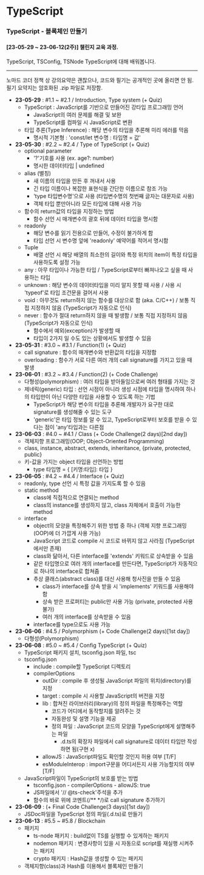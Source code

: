 # TypeScript

### TypeScript - 블록체인 만들기

#### [23-05-29 ~ 23-06-12(2주)] 챌린지 교육 과정.

TypeScript, TSConfig, TSNode
TypeScript에 대해 배워봅니다.

---

노마드 코더 정책 상 강의요약은 괜찮으나, 코드와 필기는 공개적인 곳에 올리면 안 됨.  
필기 요약지는 암호화된 .zip 파일로 저장함.

- **23-05-29** : #1.1 ~ #2.1 / Introduction, Type system (+ Quiz)
  - TypeScript : JavaScript를 기반으로 만들어진 강타입 프로그래밍 언어
    - JavaScript의 여러 문제를 해결 및 보완
    - TypeScript를 컴파일 시 JavaScript로 변환
  - 타입 추론(Type Inference) : 해당 변수의 타입을 추론해 미리 에러를 막음
    - 명시적 기본형 : 'const/let 변수명 : 타입명 = 값'
- **23-05-30** : #2.2 ~ #2.4 / Type of TypeScript (+ Quiz)
  - optional parameter
    - '?'기호를 사용 (ex. age?: number)
    - 명시한 데이터타입 | undefined
  - alias (별칭)
    - 새 이름의 타입을 만든 후 꺼내서 사용
    - 긴 타입 이름이나 복잡한 표현식을 간단한 이름으로 참조 가능
    - 'type 타입변수명'으로 사용 (타입변수명의 첫번째 글자는 대문자로 사용)
    - 객체 타입 뿐만아니라 모든 타입에 대해 사용 가능
  - 함수의 return값의 타입을 지정하는 방법
    - 함수 선언 시 매개변수의 괄호 뒤에 데이터 타입을 명시함
  - readonly
    - 해당 변수를 읽기 전용으로 만들어, 수정이 불가하게 함
    - 타입 선언 시 변수명 앞에 'readonly' 예약어를 적어서 명시함
  - Tuple
    - 배열 선언 시 해당 배열의 최소한의 길이와 특정 위치의 item이 특정 타입을 사용하도록 설정 가능
  - any : 아무 타입이나 가능한 타입 / TypeScript로부터 빠져나오고 싶을 때 사용하는 타입
  - unknown : 해당 변수의 데이터타입을 미리 알지 못할 때 사용 / 사용 시 'typeof'로 타입 조건문을 걸어서 사용
  - void : 아무것도 return하지 않는 함수를 대상으로 함 (aka. C/C++) / 보통 직접 지정하지 않음 (TypeScript가 자동으로 인식)
  - never : 함수가 절대 return하지 않을 때 발생함 / 보통 직접 지정하지 않음 (TypeScript가 자동으로 인식)
    - 함수에서 예외(exception)가 발생할 때
    - 타입이 2가지 일 수도 있는 상황에서도 발생할 수 있음
- **23-05-31** : #3.0 ~ #3.1 / Function(1) (+ Quiz)
  - call signature : 함수의 매개변수와 반환값의 타입을 지정함
  - overloading : 함수가 서로 다른 여러 개의 call signature를 가지고 있을 때 발생
- **23-06-01** : #3.2 ~ #3.4 / Function(2) (+ Code Challenge)
  - 다형성(polymorphism) : 여러 타입을 받아들임으로써 여러 형태를 가지는 것
  - 제네릭(generic) 타입 : 선언 시점이 아니라 생성 시점에 타입을 명시하여 하나의 타입만이 아닌 다양한 타입을 사용할 수 있도록 하는 기법
    - TypeScript가 해당 변수의 타입을 추론해 개발자가 요구한 대로 signature를 생성해줄 수 있는 도구
    - 'generic'은 타입 정보를 알 수 있고, TypeScript로부터 보호를 받을 수 있다는 점이 'any'타입과는 다른점
- **23-06-03** : #4.0 ~ #4.1 / Class (+ Code Challenge(2 days)[2nd day])
  - 객체지향 프로그래밍(OOP; Object-Oriented Programming)
  - class, instance, abstract, extends, inheritance, {private, protected, public}
  - 키-값을 가지는 object 타입을 선언하는 방법
    - type 타입명 = { [키명:타입]: 타입 }
- **23-06-05** : #4.2 ~ #4.4 / Interface (+ Quiz)
  - readonly, type 선언 시 특정 값을 가지도록 할 수 있음
  - static method
    - class에 직접적으로 연결되는 method
    - class의 instance를 생성하지 않고, class 자체에서 호출이 가능한 method
  - interface
    - object의 모양을 특정해주기 위한 방법 중 하나 (객체 지향 프로그래밍(OOP)에 더 가깝게 사용 가능)
    - JavaScript 코드로 compile 시 코드로 바뀌지 않고 사라짐 (TypeScript에서만 존재)
    - class와 닮아서, 다른 interface를 'extends' 키워드로 상속받을 수 있음
    - 같은 타입명으로 여러 개의 interface를 만든다면, TypeScript가 자동적으로 하나의 interface로 합쳐줌
    - 추상 클래스(abstract class)를 대신 사용해 청사진을 만들 수 있음
      - class가 interface를 상속 받을 시 'implements' 키워드를 사용해야 함
      - 상속 받은 프로퍼티는 public만 사용 가능 (private, protected 사용 불가)
      - 여러 개의 interface를 상속받을 수 있음
    - interface를 type으로도 사용 가능
- **23-06-06** : #4.5 / Polymorphism (+ Code Challenge(2 days)[1st day])
  - 다형성(Polymorphism)
- **23-06-08** : #5.0 ~ #5.4 / Config TypeScript (+ Quiz)
  - TypeScript 패키지 설치, tsconfig.json 파일, tsc
  - tsconfig.json
    - include : compile할 TypeScript 디렉토리
    - compilerOptions
      - outDir : compile 후 생성될 JavaScript 파일의 위치(directory)를 지정
      - target : compile 시 사용할 JavaScript의 버전을 지정
      - lib : 합쳐진 라이브러리(library)의 정의 파일을 특정해주는 역할
        - 코드가 어디에서 동작할지를 알려주는 것
        - 자동완성 및 설명 기능을 제공
        - 정의 파일 : JavaScript 코드의 모양을 TypeScript에게 설명해주는 파일
          - .d.ts의 확장자 파일에서 call signature로 데이터 타입만 작성하면 됨(구현 x)
      - allowJS : JavaScript파일도 확인할 것인지 허용 여부 [T/F]
      - esModuleInterop : import구문을 어디서든지 사용 가능할지의 여부 [T/F]
  - JavaScript파일이 TypeScript의 보호를 받는 방법
    - tsconfig.json - compilerOptions - allowJS: true
    - JS파일에서 '// @ts-check'주석을 추가
    - 함수의 바로 위에 코멘트(/\*\* \*/)로 call signature 추가하기
- **23-06-09** : (+ Final Code Challenge(3 days)[1st day])
  - JSDoc파일을 TypeScript 정의 파일(.d.ts)로 만들기
- **23-06-13** : #5.5 ~ #5.8 / Blockchain
  - 패키지
    - ts-node 패키지 : build없이 TS를 실행할 수 있게하는 패키지
    - nodemon 패키지 : 변경사항이 있을 시 자동으로 script를 재실행 시켜주는 패키지
    - crypto 패키지 : Hash값을 생성할 수 있는 패키지
  - 객체지향(class)과 Hash를 이용해서 블록체인 만들기
